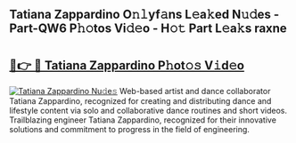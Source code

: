 ## Tatiana Zappardino O𝚗𝚕yf𝚊ns L𝚎a𝚔ed N𝚞𝚍es - Part-QW6 P𝚑𝚘tos Vi𝚍𝚎o - H𝚘𝚝 Part L𝚎a𝚔s raxne

# <h2><a href="http://kf6hvl.oniu.top/?m=Tatiana+Zappardino">🔗👉 🔴 Tatiana Zappardino P𝚑ot𝚘𝚜 V𝚒d𝚎o</a></h2>

[![Tatiana Zappardino Nu𝚍e𝚜](https://i.imgur.com/0qMVB7G.gif)](http://kf6hvl.oniu.top/?m=Tatiana+Zappardino)
Web-based artist and dance collaborator Tatiana Zappardino, recognized for creating and distributing dance and lifestyle content via solo and collaborative dance routines and short videos. Trailblazing engineer Tatiana Zappardino, recognized for their innovative solutions and commitment to progress in the field of engineering.  
